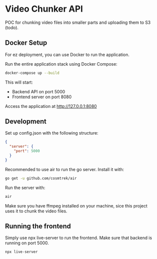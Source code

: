 # Video Chunker API

POC for chunking video files into smaller parts and uploading them to S3 (todo).

## Docker Setup

For ez deployment, you can use Docker to run the application.

Run the entire application stack using Docker Compose:

```bash
docker-compose up --build
```

This will start:
- Backend API on port 5000
- Frontend server on port 8080

Access the application at http://127.0.0.1:8080 

## Development

Set up config.json with the following structure:

```json
{
  "server": {
    "port": 5000
  }
}
```

Recommended to use air to run the go server. Install it with:

```bash
go get -u github.com/cosmtrek/air
```

Run the server with:

```bash
air
``` 

Make sure you have ffmpeg installed on your machine, sice this project uses it to chunk the video files.


##  Running the frontend

Simply use npx live-server to run the frontend. Make sure that backend is running on port 5000.

```bash
npx live-server
```
